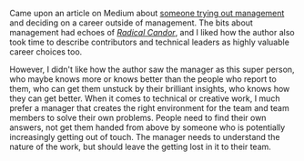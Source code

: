 Came upon an article on Medium about
[someone trying out management](https://medium.com/gusto-engineering/i-didnt-want-to-be-a-manager-anymore-and-the-world-didn-t-end-e92427fe8b55)
and deciding on a career outside of management.  The bits about management had
echoes of [_Radical Candor_](../Books.html#Radical_Candor), and I liked how
the author also took time to describe contributors and technical leaders as
highly valuable career choices too.

However, I didn't like how the author saw the manager as this super person, who
maybe knows more or knows better than the people who report to them, who can get
them unstuck by their brilliant insights, who knows how they can get better.
When it comes to technical or creative work, I much prefer a manager that
creates the right environment for the team and team members to solve their own
problems.  People need to find their own answers, not get them handed from above
by someone who is potentially increasingly getting out of touch.  The manager
needs to understand the nature of the work, but should leave the getting lost in
it to their team.

